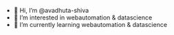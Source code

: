 - 👋 Hi, I’m @avadhuta-shiva
- 👀 I’m interested in webautomation & datascience
- 🌱 I’m currently learning webautomation & datascience

<!---
avadhuta-shiva/avadhuta-shiva is a ✨ special ✨ repository because its `README.md` (this file) appears on your GitHub profile.
You can click the Preview link to take a look at your changes.
--->
